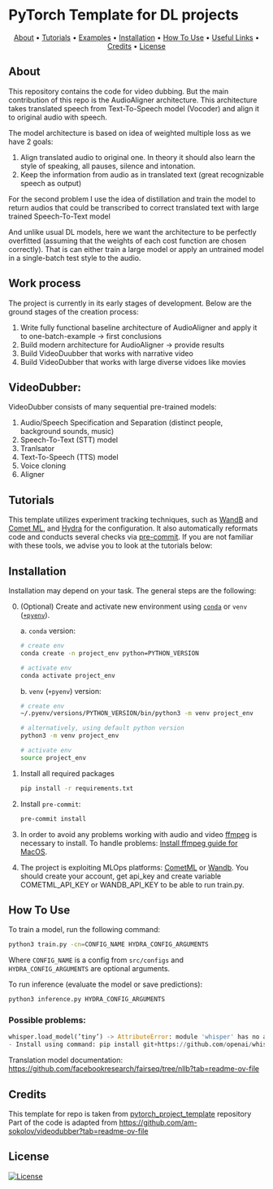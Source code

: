 # PyTorch Template for DL projects

<p align="center">
  <a href="#about">About</a> •
  <a href="#tutorials">Tutorials</a> •
  <a href="#examples">Examples</a> •
  <a href="#installation">Installation</a> •
  <a href="#how-to-use">How To Use</a> •
  <a href="#useful-links">Useful Links</a> •
  <a href="#credits">Credits</a> •
  <a href="#license">License</a>
</p>

## About

This repository contains the code for video dubbing. But the main contribution of this repo is the AudioAligner architecture.
This architecture takes translated speech from Text-To-Speech model (Vocoder) and align it to original audio with speech.

The model architecture is based on idea of weighted multiple loss as we have 2 goals:
1. Align translated audio to original one.
In theory it should also learn the style of speaking, all pauses, silence and intonation.
2. Keep the information from audio as in translated text (great recognizable speech as output)

For the second problem I use the idea of distillation and train the model to return audios that could be transcribed to correct translated text with large trained Speech-To-Text model

And unlike usual DL models, here we want the architecture to be perfectly overfitted (assuming that the weights of each cost function are chosen correctly). That is can either train a large model or apply an untrained model in a single-batch test style to the audio.

## Work process

The project is currently in its early stages of development. Below are the ground stages of the creation process:
1. Write fully functional baseline architecture of AudioAligner and apply it to one-batch-example -> first conclusions
2. Build modern architecture for AudioAligner -> provide results
3. Build VideoDuubber that works with narrative video
4. Build VideoDubber that works with large diverse vidoes like movies


## VideoDubber:

VideoDubber consists of many sequential pre-trained models:
1. Audio/Speech Specification and Separation (distinct people, background sounds, music)
2. Speech-To-Text (STT) model
3. Tranlsator
4. Text-To-Speech (TTS) model
5. Voice cloning
6. Aligner


## Tutorials

This template utilizes experiment tracking techniques, such as [WandB](https://docs.wandb.ai/) and [Comet ML](https://www.comet.com/docs/v2/), and [Hydra](https://hydra.cc/docs/intro/) for the configuration. It also automatically reformats code and conducts several checks via [pre-commit](https://pre-commit.com/). If you are not familiar with these tools, we advise you to look at the tutorials below:

## Installation

Installation may depend on your task. The general steps are the following:

0. (Optional) Create and activate new environment using [`conda`](https://conda.io/projects/conda/en/latest/user-guide/getting-started.html) or `venv` ([`+pyenv`](https://github.com/pyenv/pyenv)).

   a. `conda` version:

   ```bash
   # create env
   conda create -n project_env python=PYTHON_VERSION

   # activate env
   conda activate project_env
   ```

   b. `venv` (`+pyenv`) version:

   ```bash
   # create env
   ~/.pyenv/versions/PYTHON_VERSION/bin/python3 -m venv project_env

   # alternatively, using default python version
   python3 -m venv project_env

   # activate env
   source project_env
   ```

1. Install all required packages

   ```bash
   pip install -r requirements.txt
   ```

2. Install `pre-commit`:
   ```bash
   pre-commit install
   ```
3. In order to avoid any problems working with audio and video [ffmpeg](https://www.ffmpeg.org/) is necessary to install.
To handle problems: [Install ffmpeg guide for MacOS](https://youtu.be/8UV7QG0DZLM?si=4vZb2oJDJBIsEUCA).

4. The project is exploiting MLOps platforms: [CometML](https://www.comet.com/) or [Wandb](https://wandb.ai/site/).
You should create your account, get api_key and create variable COMETML_API_KEY or WANDB_API_KEY to be able to run train.py.


## How To Use

To train a model, run the following command:

```bash
python3 train.py -cn=CONFIG_NAME HYDRA_CONFIG_ARGUMENTS
```

Where `CONFIG_NAME` is a config from `src/configs` and `HYDRA_CONFIG_ARGUMENTS` are optional arguments.

To run inference (evaluate the model or save predictions):

```bash
python3 inference.py HYDRA_CONFIG_ARGUMENTS
```

### Possible problems:

```python
whisper.load_model(’tiny’) -> AttributeError: module 'whisper' has no attribute 'load_model'
- Install using command: pip install git+https://github.com/openai/whisper.git
```

Translation model documentation: https://github.com/facebookresearch/fairseq/tree/nllb?tab=readme-ov-file

## Credits

This template for repo is taken from [pytorch_project_template](https://github.com/Blinorot/pytorch_project_template) repository
Part of the code is adapted from https://github.com/am-sokolov/videodubber?tab=readme-ov-file


## License

[![License](https://img.shields.io/badge/license-MIT-blue.svg)](/LICENSE)
